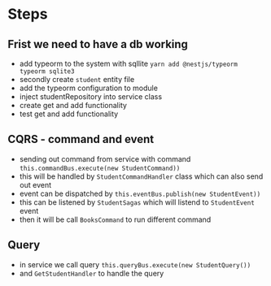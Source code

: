 
# Steps

## Frist we need to have a db working
- add typeorm to the system with sqllite `yarn add @nestjs/typeorm typeorm sqlite3`
- secondly create `student` entity file
- add the typeorm configuration to module
- inject studentRepository into service class
- create get and add functionality
- test get and add functionality


## CQRS - command and event
- sending out command from service with command `this.commandBus.execute(new StudentCommand))`
- this will be handled by `StudentCommandHandler` class which can also send out event 
- event can be dispatched by `this.eventBus.publish(new StudentEvent))`
- this can be listened by `StudentSagas` which will listend to `StudentEvent` event 
- then it will be call `BooksCommand` to run different command 


## Query 
- in service we call query `this.queryBus.execute(new StudentQuery())`
- and `GetStudentHandler` to handle the query
